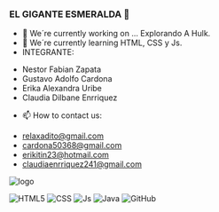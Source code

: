 ### EL GIGANTE ESMERALDA 👋
- 🔭 We´re currently working on ... Explorando A Hulk.
- 🌱 We´re currently learning HTML, CSS y Js.
- INTEGRANTE:
* Nestor Fabian Zapata
* Gustavo Adolfo Cardona
* Erika Alexandra Uribe
* Claudia Dilbane Enrriquez

- 📫 How to contact us:
* relaxadito@gmail.com
* cardona50368@gmail.com
* erikitin23@hotmail.com
* claudiaenrriquez241@gmail.com

<img src="https://scene360.com/wp-content/uploads/2015/10/alejandro-burdisio-09.jpg" alt="logo" data-canonical-src="" style="max-width: 100%;">

![HTML5](https://img.shields.io/badge/html5-%23E34F26.svg?style=for-the-badge&logo=html5&logoColor=white) 
![CSS](https://camo.githubusercontent.com/e6b67b27998fca3bccf4c0ee479fc8f9de09d91f389cccfbe6cb1e29c10cfbd7/68747470733a2f2f696d672e736869656c64732e696f2f62616467652f637373332d2532333135373242362e7376673f7374796c653d666f722d7468652d6261646765266c6f676f3d63737333266c6f676f436f6c6f723d7768697465) 
![Js](https://camo.githubusercontent.com/aeddc848275a1ffce386dc81c04541654ca07b2c43bbb8ad251085c962672aea/68747470733a2f2f696d672e736869656c64732e696f2f62616467652f6a6176617363726970742d2532333332333333302e7376673f7374796c653d666f722d7468652d6261646765266c6f676f3d6a617661736372697074266c6f676f436f6c6f723d253233463744463145)
![Java](https://img.shields.io/badge/java-%23ED8B00.svg?style=for-the-badge&logo=java&logoColor=white) 
![GitHub](https://camo.githubusercontent.com/f6d50128cb007f85916b7a899da5d94f654dce35a37331c8d28573aef46f4274/68747470733a2f2f696d672e736869656c64732e696f2f62616467652f6769746875622d2532333132313031312e7376673f7374796c653d666f722d7468652d6261646765266c6f676f3d676974687562266c6f676f436f6c6f723d7768697465)

